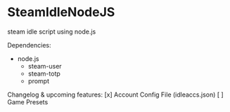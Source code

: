 # SteamIdleNodeJS
steam idle script using node.js

Dependencies:
* node.js
  * steam-user
  * steam-totp
  * prompt

Changelog & upcoming features:
[x] Account Config File (idleaccs.json)
[ ] Game Presets

